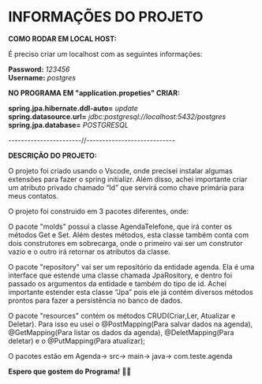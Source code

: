 # INFORMAÇÕES DO PROJETO

**COMO RODAR EM LOCAL HOST:** 

É preciso criar um localhost com as seguintes informações:

**Password:** _123456_   
**Username:** _postgres_  

**NO PROGRAMA EM "application.propeties" CRIAR:**

**spring.jpa.hibernate.ddl-auto=** _update_  
**spring.datasource.url=** _jdbc:postgresql://localhost:5432/postgres_  
**spring.jpa.database=** _POSTGRESQL_  

-----------------------//----------------------------


**DESCRIÇÃO DO PROJETO:**  

O projeto foi criado usando o Vscode, onde precisei instalar algumas extensões para fazer o spring initializr.  Além disso, achei importante criar um atributo privado chamado “Id” que servirá como chave primária para meus contatos.

O projeto foi construido em 3 pacotes diferentes, onde:  

O pacote "molds" possui a classe AgendaTelefone, que irá conter os métodos Get e Set. Além destes métodos, esta classe também conta com dois construtores em sobrecarga, onde o primeiro vai ser um construtor vazio e o outro irá retornar os atributos da classe.

O pacote "repository" vai ser um repositório da entidade agenda. Ela é uma interface que estende uma classe chamada JpaRository, e dentro foi passado os argumentos da entidade e também do tipo de id. Achei importante estender esta classe “Jpa” pois ele já contém diversos métodos prontos para fazer a persistência no banco de dados.  

O pacote "resources" contém os métodos CRUD(Criar,Ler, Atualizar e Deletar). Para isso eu usei o @PostMapping(Para salvar dados na agenda), @GetMapping(Para listar os dados da agenda), @DeletMapping(Para deletar) e o @PutMapping(Para atualizar);

O pacotes estão em Agenda-> src-> main-> java-> com.teste.agenda


**Espero que gostem do Programa!** :technologist:
